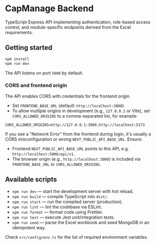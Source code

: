 # CapManage Backend

TypeScript Express API implementing authentication, role-based access control, and module-specific endpoints derived from the Excel requirements.

## Getting started

```bash
npm install
npm run dev
```

The API listens on port `5000` by default.

### CORS and frontend origin

The API enables CORS with credentials for the frontend origin.

- Set `FRONTEND_BASE_URL` (default: `http://localhost:3000`).
- To allow multiple origins in development (e.g., `127.0.0.1` or Vite), set `CORS_ALLOWED_ORIGINS` to a comma-separated list, for example:

```
CORS_ALLOWED_ORIGINS=http://127.0.0.1:3000,http://localhost:5173
```

If you see a "Network Error" from the frontend during login, it's usually a CORS misconfiguration or wrong `NEXT_PUBLIC_API_BASE_URL`. Ensure:

- Frontend `NEXT_PUBLIC_API_BASE_URL` points to this API, e.g. `http://localhost:5000/api/v1`.
- The browser origin (e.g., `http://localhost:3000`) is included via `FRONTEND_BASE_URL` or `CORS_ALLOWED_ORIGINS`.

## Available scripts

- `npm run dev` &mdash; start the development server with hot reload.
- `npm run build` &mdash; compile TypeScript into `dist/`.
- `npm run start` &mdash; run the compiled server (production).
- `npm run lint` &mdash; lint the codebase via ESLint.
- `npm run format` &mdash; format code using Prettier.
- `npm run test` &mdash; execute Jest unit/integration tests.
- `npm run seed` &mdash; parse the Excel workbook and seed MongoDB in an idempotent way.

Check `src/config/env.ts` for the list of required environment variables.
